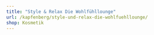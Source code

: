 ```yaml
---
title: "Style & Relax Die Wohlfühllounge"
url: /kapfenberg/style-und-relax-die-wohlfuehllounge/
shop: Kosmetik
---
```

